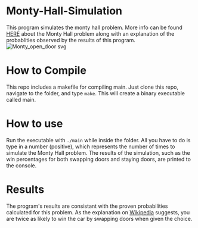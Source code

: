 # Monty-Hall-Simulation
This program simulates the monty hall problem. More info can be found [HERE](https://en.wikipedia.org/wiki/Monty_Hall_problem) about the Monty Hall problem along with an explanation of the probablities observed by the results of this program.![Monty_open_door svg](https://user-images.githubusercontent.com/59177560/194736208-341fd1a0-2855-4625-bbe4-e94f2002a30a.png)

# How to Compile
This repo includes a makefile for compiling main. Just clone this repo, navigate to the folder, and type `make`. This will create a binary executable called main.

# How to use
Run the executable with `./main` while inside the folder. All you have to do is type in a number (positive), which represents the number of times to simulate the Monty Hall problem. The results of the simulation, such as the win percentages for both swapping doors and staying doors, are printed to the console.

# Results
The program's results are consistant with the proven probabilities calculated for this problem. As the explanation on [Wikipedia](https://en.wikipedia.org/wiki/Monty_Hall_problem#/media/File:Monty_open_door.svg) suggests, you are twice as likely to win the car by swapping doors when given the choice.
